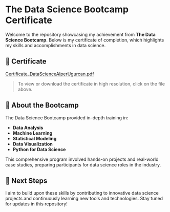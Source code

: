 # The Data Science Bootcamp Certificate

Welcome to the repository showcasing my achievement from **The Data Science Bootcamp**. Below is my certificate of completion, which highlights my skills and accomplishments in data science.

## 📜 Certificate

[Certificate_DataScienceAlperUgurcan.pdf](Certificate_DataScienceAlperUgurcan.pdf)

> To view or download the certificate in high resolution, click on the file above.

## 🎯 About the Bootcamp

The Data Science Bootcamp provided in-depth training in:

- **Data Analysis**
- **Machine Learning**
- **Statistical Modeling**
- **Data Visualization**
- **Python for Data Science**

This comprehensive program involved hands-on projects and real-world case studies, preparing participants for data science roles in the industry.

## 🚀 Next Steps

I aim to build upon these skills by contributing to innovative data science projects and continuously learning new tools and technologies. Stay tuned for updates in this repository!
